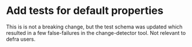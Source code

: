 # Add tests for default properties

This is is not a breaking change, but the test schema was updated which resulted in a few false-failures in the change-detector tool.  Not relevant to defra users.
